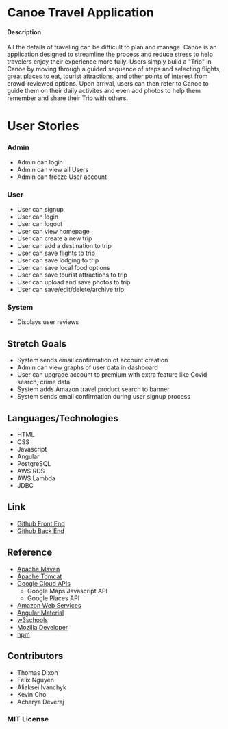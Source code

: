 # Canoe Travel Application

#### Description 

All the details of traveling can be difficult to plan and manage. Canoe is an application designed to streamline the process and reduce stress to help travelers enjoy their experience more fully. Users simply build a "Trip" in Canoe by moving through a guided sequence of steps and selecting flights, great places to eat, tourist attractions, and other points of interest from crowd-reviewed options. Upon arrival, users can then refer to Canoe to guide them on their daily activites and even add photos to help them remember and share their Trip with others.

# User Stories
### Admin
- Admin can login
- Admin can view all Users
- Admin can freeze User account

### User
- User can signup
- User can login
- User can logout
- User can view homepage
- User can create a new trip
- User can add a destination to trip
- User can save flights to trip
- User can save lodging to trip
- User can save local food options
- User can save tourist attractions to trip
- User can upload and save photos to trip
- User can save/edit/delete/archive trip
    
### System
- Displays user reviews

## Stretch Goals
- System sends email confirmation of account creation 
- Admin can view graphs of user data in dashboard
- User can upgrade account to premium with extra feature like Covid search, crime data
- System adds Amazon travel product search to banner
- System sends email confirmation during user signup process


## Languages/Technologies
- HTML
- CSS
- Javascript
- Angular
- PostgreSQL
- AWS RDS
- AWS Lambda
- JDBC

## Link
* [Github Front End](https://github.com/210419-USF-BSN-Java/canoe-front)
* [Github Back End](https://github.com/210419-USF-BSN-Java/Canoe-Back-End)

## Reference

- [Apache Maven](https://maven.apache.org/)
- [Apache Tomcat](https://tomcat.apache.org/)
- [Google Cloud APIs](https://console.cloud.google.com/)
    - Google Maps Javascript API
    - Google Places API
- [Amazon Web Services](https://aws.amazon.com/)
- [Angular Material](https://material.angular.io/)
- [w3schools](https://www.w3schools.com/)
- [Mozilla Developer](https://developer.mozilla.org/en-US/)
- [npm](https://www.npmjs.com/get-npm)


## Contributors

- Thomas Dixon  
- Felix Nguyen  
- Aliaksei Ivanchyk 
- Kevin Cho
- Acharya Deveraj 

### MIT License
